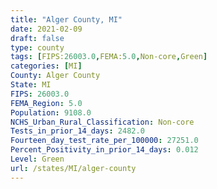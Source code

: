 ```yaml
---
title: "Alger County, MI"
date: 2021-02-09
draft: false
type: county
tags: [FIPS:26003.0,FEMA:5.0,Non-core,Green]
categories: [MI]
County: Alger County
State: MI
FIPS: 26003.0
FEMA_Region: 5.0
Population: 9108.0
NCHS_Urban_Rural_Classification: Non-core
Tests_in_prior_14_days: 2482.0
Fourteen_day_test_rate_per_100000: 27251.0
Percent_Positivity_in_prior_14_days: 0.012
Level: Green
url: /states/MI/alger-county
---
```



